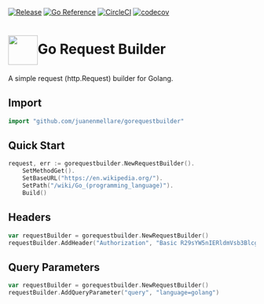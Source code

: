 [![Release](https://img.shields.io/github/v/release/juanenmellare/gorequestbuilder.svg?style=flat-square)](https://github.com/juanenmellare/gorequestbuilder/releases)
[![Go Reference](https://pkg.go.dev/badge/github.com/juanenmellare/gorequestbuilder.svg)](https://pkg.go.dev/github.com/juanenmellare/gorequestbuilder)
[![CircleCI](https://circleci.com/gh/juanenmellare/gorequestbuilder.svg?style=shield)](https://circleci.com/gh/juanenmellare/gorequestbuilder)
[![codecov](https://codecov.io/gh/juanenmellare/gorequestbuilder/branch/main/graph/badge.svg?token=ZCRF68IC8Z)](https://codecov.io/gh/juanenmellare/gorequestbuilder)

# <img width="60px" align="center" src="https://miro.medium.com/fit/c/262/262/1*yh90bW8jL4f8pOTZTvbzqw.png">Go Request Builder
A simple request (http.Request) builder for Golang.



## Import

```go
import "github.com/juanenmellare/gorequestbuilder"
```

## Quick Start
```go
request, err := gorequestbuilder.NewRequestBuilder().
    SetMethodGet().
    SetBaseURL("https://en.wikipedia.org/").
    SetPath("/wiki/Go_(programming_language)").
    Build()
 ```
 
 ## Headers
```go
var requestBuilder = gorequestbuilder.NewRequestBuilder()
requestBuilder.AddHeader("Authorization", "Basic R29sYW5nIERldmVsb3Blcg==")
```

 ## Query Parameters
```go
var requestBuilder = gorequestbuilder.NewRequestBuilder()
requestBuilder.AddQueryParameter("query", "language=golang")
```


